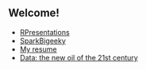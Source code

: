 ## Welcome!
- [RPresentations](https://paulalc.github.io/RPresentations/)
- [SparkBigeeky](https://paulalc.github.io/SparkBigeeky/)
- [My resume](https://paulalc.github.io/Resume/)
- [Data: the new oil of the 21st century](https://paulalc.github.io/Data21/)
